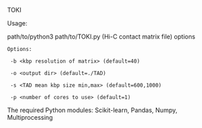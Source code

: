 TOKI

Usage: 

path/to/python3 path/to/TOKI.py (Hi-C contact matrix file) options
    
    Options:
    
     -b <kbp resolution of matrix> (default=40)
     
     -o <output dir> (default=./TAD)
     
     -s <TAD mean kbp size min,max> (default=600,1000)
     
     -p <number of cores to use> (default=1)
    
The required Python modules: Scikit-learn, Pandas, Numpy, Multiprocessing
